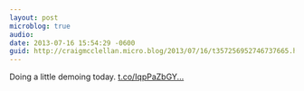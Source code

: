 ```yaml
---
layout: post
microblog: true
audio: 
date: 2013-07-16 15:54:29 -0600
guid: http://craigmcclellan.micro.blog/2013/07/16/t357256952746737665.html
---
```

Doing a little demoing today. [t.co/IqpPaZbGY...](https://t.co/IqpPaZbGYe)
